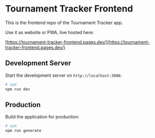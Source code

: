 # Tournament Tracker Frontend

This is the frontend repo of the Tournament Tracker app.

Use it as website or PWA, live hosted here:

[https://tournament-tracker-frontend.pages.dev/](https://tournament-tracker-frontend.pages.dev/)

## Development Server

Start the development server on `http://localhost:3000`:

```bash
# npm
npm run dev
```

## Production

Build the application for production:

```bash
# npm
npm run generate
```
